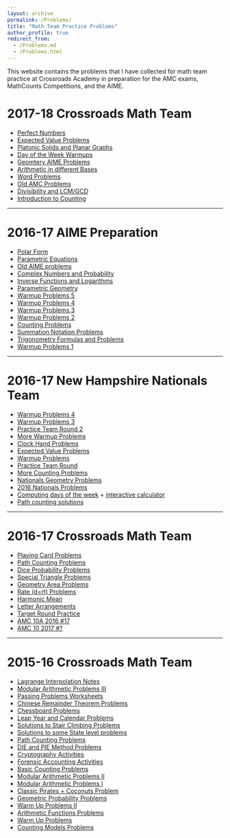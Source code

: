 ```yaml
---
layout: archive
permalink: /Problems/
title: "Math Team Practice Problems"
author_profile: true
redirect_from: 
  - /Problems.md
  - /Problems.html
---
```

<p> This website contains the problems that I have collected for math team practice at Crossroads Academy in preparation for the
AMC exams, MathCounts Competitions, and the AIME. 

</p>

<h1>2017-18 Crossroads Math Team</h1>
<ul>
<li> <a href="../Crossroads_pdfs/perfect_numbers.pdf"> Perfect Numbers</a></li>
<li> <a href="../Crossroads_pdfs/Expected_Value_probs.pdf"> Expected Value Problems</a></li>
<li> <a href="../Crossroads_pdfs/4COLORwarmup.pdf"> Platonic Solids and Planar Graphs</a></li>
<li> <a href="../Crossroads_pdfs/Date_Warmups.pdf"> Day of the Week Warmups</a></li>
<li> <a href="../Crossroads_pdfs/Harder_Geometry.pdf">  Geomtery AIME Problems</a></li>
<li> <a href="../Crossroads_pdfs/Bases_arithmetic.pdf">  Arithmetic in different Bases</a></li>
<li> <a href="../Crossroads_pdfs/Word_Problems.pdf">  Word Problems</a></li>
<li> <a href="../Crossroads_pdfs/AMC_Practice.pdf"> Old AMC Problems</a></li>
<li> <a href="../Crossroads_pdfs/lcms_and_gcds.pdf">  Divisibility and LCM/GCD</a></li>
<li> <a href="../Crossroads_pdfs/counting_intro.pdf">  Introduction to Counting</a></li>

</ul>
<hr>

<h1>2016-17 AIME Preparation</h1>
<ul>

<li> <a href="../Crossroads_pdfs/polar_form.pdf">  Polar Form</a></li>


<li> <a href="../Crossroads_pdfs/parametric_equations.pdf">  Parametric Equations</a></li>


<li> <a href="../Crossroads_pdfs/OLD_AIMEs.pdf">  Old AIME problems</a></li>


<li> <a href="../Crossroads_pdfs/Complex_arithmetic.pdf">  Complex Numbers and Probability</a></li>



<li> <a href="../Crossroads_pdfs/log_warmups.pdf">  Inverse Functions and Logarithms</a></li>

<li> <a href="../Crossroads_pdfs/parametric_equations.pdf"> Parametric Geometry</a></li>

<li> <a href="../Crossroads_pdfs/New_Warmups.pdf">  Warmup Problems 5</a></li>

<li> <a href="../Crossroads_pdfs/More_More_Warmups.pdf">  Warmup Problems 4</a></li>

<li> <a href="../Crossroads_pdfs/further_warmups.pdf">  Warmup Problems 3</a></li>

<li> <a href="../Crossroads_pdfs/More_Warmups.pdf">  Warmup Problems 2</a></li>

<li> <a href="../Crossroads_pdfs/Warmup_Counting.pdf"> Counting Problems</a></li>

<li> <a href="../Crossroads_pdfs/Sigma_notation.pdf"> Summation Notation Problems</a></li>

<li> <a href="../Crossroads_pdfs/Trig_1.pdf"> Trigonometry Formulas and Problems</a></li>
<li> <a href="../Crossroads_pdfs/Warmups.pdf"> Warmup Problems 1</a></li>


</ul>
<hr>

<h1>2016-17 New Hampshire Nationals Team</h1>
<ul>
<li> <a href="../Crossroads_pdfs/warmup4.pdf"> Warmup Problems 4</a></li>
<li> <a href="../Crossroads_pdfs/warmup3.pdf"> Warmup Problems 3</a></li>
<li> <a href="../Crossroads_pdfs/Practice_Team2.pdf"> Practice Team Round 2 </a></li>
<li> <a href="../Crossroads_pdfs/Warm_up2.pdf"> More Warmup Problems </a></li>
<li> <a href="../Crossroads_pdfs/Clock_Faces.pdf"> Clock Hand Problems </a></li>
<li> <a href="../Crossroads_pdfs/Expected_Value.pdf"> Expected Value Problems </a></li>
<li> <a href="../Crossroads_pdfs/Warm_up.pdf"> Warmup Problems </a></li>
<li> <a href="../Crossroads_pdfs/Team_test.pdf"> Practice Team Round</a></li>
<li> <a href="../Crossroads_pdfs/More_Counting.pdf"> More Counting Problems </a></li>
<li> <a href="../Crossroads_pdfs/Geometry1.pdf"> Nationals Geometry Problems </a></li>
<li> <a href="../Crossroads_pdfs/AQs.pdf"> 2016 Nationals Problems </a></li>
<li> <a href="../Crossroads_pdfs/Date_Methods.pdf">Computing days of the week</a> + <a href="dotw.html">interactive calculator</a></li>
<li> <a href="../Crossroads_pdfs/Walks_on_a_plane.pdf">Path counting solutions</a></li>


</ul>
<hr>

<h1>2016-17 Crossroads Math Team</h1>
<ul>
<li> <a href="../Crossroads_pdfs/Playing_Cards.pdf"> Playing Card Problems </a></li>
<li><a href="../Crossroads_pdfs/Path_Counting.pdf"> Path Counting Problems </a></li>
<li><a href="../Crossroads_pdfs/Dice_Problems.pdf"> Dice Probability Problems </a></li>
<li><a href="../Crossroads_pdfs/triangles.pdf"> Special Triangle Problems </a></li>
<li><a href="../Crossroads_pdfs/more_geometry.pdf"> Geometry Area Problems </a></li>
<li><a href="../Crossroads_pdfs/rate_problems.pdf"> Rate (d=rt) Problems </a></li>
<li><a href="../Crossroads_pdfs/Harmonic_Mean.pdf"> Harmonic Mean </a></li>
<li><a href="../Crossroads_pdfs/alphabet_problems.pdf">Letter Arrangements </a></li>
<li><a href="../Crossroads_pdfs/target_practice.pdf">Target Round Practice </a></li>
<li><a href="../Crossroads_pdfs/10A_17.pdf">AMC 10A 2016 #17 </a></li>
<li><a href="../Crossroads_pdfs/10_17.pdf">AMC 10 2017 #? </a></li>

</ul>

<hr>
<h1> 2015-16 Crossroads Math Team</h1>
<ul>
<li><a href="../Crossroads_pdfs/Lagrange_Interpolation.pdf"> Lagrange Interpolation Notes </a> </li>
<li><a href="../Crossroads_pdfs/mod_inv.pdf"> Modular Arithmetic  Problems III</a></li>
<li><a href="../Crossroads_pdfs/Pass_Qs.pdf"> Passing Problems Worksheets </a></li>
<li><a href="../Crossroads_pdfs/Euclid_CRT.pdf">  Chinese Remainder Theorem Problems </a></li>
<li><a href="../Crossroads_pdfs/Chessboard.pdf"> Chessboard Problems </a></li>
<li><a href="../Crossroads_pdfs/Leap_year.pdf"> Leap Year and Calendar Problems </a></li>
<li><a href="../Crossroads_pdfs/stiar_problems_solutions.pdf"> Solutions to Stair Climbing Problems </a></li>
<li><a href="../Crossroads_pdfs/2015_State.pdf"> Solutions to some State level problems </a></li>
<li><a href="../Crossroads_pdfs/path_counting.pdf"> Path Counting Problems </a></li>
<li><a href="../Crossroads_pdfs/DIE_andPIE.pdf"> DIE and PIE Method Problems </a></li>
<li><a href="../Crossroads_pdfs/Activity_Worksheets_2.pdf"> Cryptography Activities </a></li>
<li><a href="../Crossroads_pdfs/Activity_Worksheets.pdf"> Forensic Accounting Activities </a></li>
<li><a href="../Crossroads_pdfs/more_counting.pdf"> Basic Counting Problems </a></li>
<li><a href="../Crossroads_pdfs/Modular_Problems.pdf"> Modular Arithmetic  Problems II </a></li>
<li><a href="../Crossroads_pdfs/Modular_preview.pdf"> Modular Arithmetic Problems I</a></li>
<li><a href="../Crossroads_pdfs/coconuts.pdf"> Classic Pirates + Coconuts Problem </a></li>
<li><a href="../Crossroads_pdfs/geometric_probability.pdf"> Geometric Probability Problems </a></li>
<li><a href="../Crossroads_pdfs/warmups(2).pdf"> Warm Up Problems II</a></li>
<li><a href="../Crossroads_pdfs/arithmetic_functions.pdf">Arithmetic Functions Problems </a></li>
<li><a href="../Crossroads_pdfs/warmups.pdf"> Warm Up Problems </a></li>
<li><a href="../Crossroads_pdfs/counting_models.pdf"> Counting Models Problems </a></li>

</ul>
